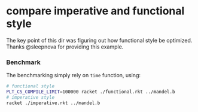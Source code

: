 # compare imperative and functional style

The key point of this dir was figuring out how functional style be optimized. Thanks @sleepnova for providing this example.

### Benchmark

The benchmarking simply rely on `time` function, using:

```sh
# functional style
PLT_CS_COMPILE_LIMIT=100000 racket ./functional.rkt ../mandel.b
# imperative style
racket ./imperative.rkt ../mandel.b
```
